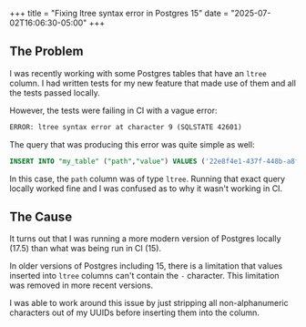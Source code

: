 +++
title = "Fixing ltree syntax error in Postgres 15"
date = "2025-07-02T16:06:30-05:00"
+++

## The Problem

I was recently working with some Postgres tables that have an `ltree` column.  I had written tests for my new feature that made use of them and all the tests passed locally.

However, the tests were failing in CI with a vague error:

```txt
ERROR: ltree syntax error at character 9 (SQLSTATE 42601)
```

The query that was producing this error was quite simple as well:

```sql
INSERT INTO "my_table" ("path","value") VALUES ('22e8f4e1-437f-448b-a8fb-0d7fbed8de7a','foo')
```

In this case, the `path` column was of type `ltree`.  Running that exact query locally worked fine and I was confused as to why it wasn't working in CI.

## The Cause

It turns out that I was running a more modern version of Postgres locally (17.5) than what was being run in CI (15).

In older versions of Postgres including 15, there is a limitation that values inserted into `ltree` columns can't contain the `-` character.  This limitation was removed in more recent versions.

I was able to work around this issue by just stripping all non-alphanumeric characters out of my UUIDs before inserting them into the column.
